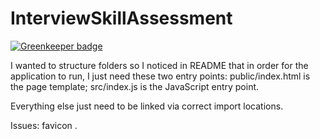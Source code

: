 # InterviewSkillAssessment

[![Greenkeeper badge](https://badges.greenkeeper.io/slopez15/InterviewSkillAssessment.svg)](https://greenkeeper.io/)

I wanted to structure folders so I noticed in README that in order for the application to run, I just need these two entry points:
  public/index.html is the page template;
  src/index.js is the JavaScript entry point.

Everything else just need to be linked via correct import locations.

Issues:
favicon
.
